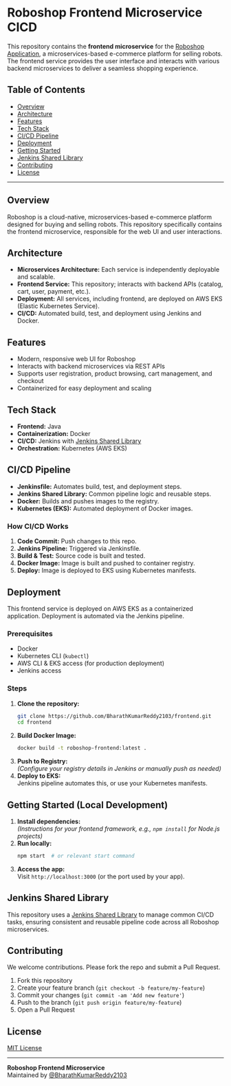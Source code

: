 # Roboshop Frontend Microservice CICD

This repository contains the **frontend microservice** for the [Roboshop Application](https://github.com/BharathKumarReddy2103), a microservices-based e-commerce platform for selling robots. The frontend service provides the user interface and interacts with various backend microservices to deliver a seamless shopping experience.

## Table of Contents

- [Overview](#overview)
- [Architecture](#architecture)
- [Features](#features)
- [Tech Stack](#tech-stack)
- [CI/CD Pipeline](#cicd-pipeline)
- [Deployment](#deployment)
- [Getting Started](#getting-started)
- [Jenkins Shared Library](#jenkins-shared-library)
- [Contributing](#contributing)
- [License](#license)

---

## Overview

Roboshop is a cloud-native, microservices-based e-commerce platform designed for buying and selling robots. This repository specifically contains the frontend microservice, responsible for the web UI and user interactions.

## Architecture

- **Microservices Architecture:** Each service is independently deployable and scalable.
- **Frontend Service:** This repository; interacts with backend APIs (catalog, cart, user, payment, etc.).
- **Deployment:** All services, including frontend, are deployed on AWS EKS (Elastic Kubernetes Service).
- **CI/CD:** Automated build, test, and deployment using Jenkins and Docker.

## Features

- Modern, responsive web UI for Roboshop
- Interacts with backend microservices via REST APIs
- Supports user registration, product browsing, cart management, and checkout
- Containerized for easy deployment and scaling

## Tech Stack

- **Frontend:** Java
- **Containerization:** Docker
- **CI/CD:** Jenkins with [Jenkins Shared Library](https://github.com/BharathKumarReddy2103/jenkins-shared-library)
- **Orchestration:** Kubernetes (AWS EKS)

## CI/CD Pipeline

- **Jenkinsfile:** Automates build, test, and deployment steps.
- **Jenkins Shared Library:** Common pipeline logic and reusable steps.
- **Docker:** Builds and pushes images to the registry.
- **Kubernetes (EKS):** Automated deployment of Docker images.

### How CI/CD Works

1. **Code Commit:** Push changes to this repo.
2. **Jenkins Pipeline:** Triggered via Jenkinsfile.
3. **Build & Test:** Source code is built and tested.
4. **Docker Image:** Image is built and pushed to container registry.
5. **Deploy:** Image is deployed to EKS using Kubernetes manifests.

## Deployment

This frontend service is deployed on AWS EKS as a containerized application. Deployment is automated via the Jenkins pipeline.

### Prerequisites

- Docker
- Kubernetes CLI (`kubectl`)
- AWS CLI & EKS access (for production deployment)
- Jenkins access

### Steps

1. **Clone the repository:**
   ```bash
   git clone https://github.com/BharathKumarReddy2103/frontend.git
   cd frontend
   ```
2. **Build Docker Image:**
   ```bash
   docker build -t roboshop-frontend:latest .
   ```
3. **Push to Registry:**  
   *(Configure your registry details in Jenkins or manually push as needed)*
4. **Deploy to EKS:**  
   Jenkins pipeline automates this, or use your Kubernetes manifests.

## Getting Started (Local Development)

1. **Install dependencies:**  
   *(Instructions for your frontend framework, e.g., `npm install` for Node.js projects)*
2. **Run locally:**  
   ```bash
   npm start  # or relevant start command
   ```
3. **Access the app:**  
   Visit `http://localhost:3000` (or the port used by your app).

## Jenkins Shared Library

This repository uses a [Jenkins Shared Library](https://github.com/BharathKumarReddy2103/jenkins-shared-library) to manage common CI/CD tasks, ensuring consistent and reusable pipeline code across all Roboshop microservices.

## Contributing

We welcome contributions. Please fork the repo and submit a Pull Request.

1. Fork this repository
2. Create your feature branch (`git checkout -b feature/my-feature`)
3. Commit your changes (`git commit -am 'Add new feature'`)
4. Push to the branch (`git push origin feature/my-feature`)
5. Open a Pull Request

## License

[MIT License](LICENSE)  

---

**Roboshop Frontend Microservice**  
Maintained by [@BharathKumarReddy2103](https://github.com/BharathKumarReddy2103)
